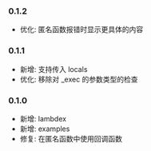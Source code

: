 ### 0.1.2

- 优化: 匿名函数报错时显示更具体的内容

### 0.1.1

- 新增: 支持传入 locals
- 优化: 移除对 _exec 的参数类型的检查

### 0.1.0

- 新增: lambdex
- 新增: examples
- 修复: 在匿名函数中使用回调函数
